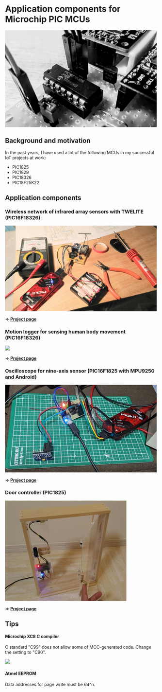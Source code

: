 # Application components for Microchip PIC MCUs

<img src="./doc/pic16f18326.jpg" width="500">

## Background and motivation

In the past years, I have used a lot of the following MCUs in my successful IoT projects at work:
- PIC1825
- PIC1829
- PIC18326
- PIC18F25K22

## Application components

### Wireless network of infrared array sensors with TWELITE (PIC16F18326)

<img src="./doc/twelite-dip.jpg" width="500">

=> **[Project page](TWELITE.md)**

### Motion logger for sensing human body movement (PIC16F18326)

<img src="./doc/motion_measurement_system.jpg" width="500">

=> **[Project page](MOTION_LOGGER.md)**

### Oscilloscope for nine-axis sensor (PIC16F1825 with MPU9250 and Android)

<img src="./doc/pic16f1825_board.jpg" width="500">

=> **[Project page](I2C_LIB_EVAL.md)**

### Door controller (PIC1825)

<img src="./doc/door_controller.jpg" width="400">

=> **[Project page](DOOR_CONTROLLER.md)**

## Tips

#### Microchip XC8 C compiler

C standard "C99" does not allow some of MCC-generated code. Change the setting to "C90".

![](./doc/C90_standard.jpg)

#### Atmel EEPROM

Data addresses for page write must be 64^n.
